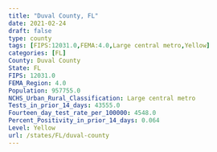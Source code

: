 ```yaml
---
title: "Duval County, FL"
date: 2021-02-24
draft: false
type: county
tags: [FIPS:12031.0,FEMA:4.0,Large central metro,Yellow]
categories: [FL]
County: Duval County
State: FL
FIPS: 12031.0
FEMA_Region: 4.0
Population: 957755.0
NCHS_Urban_Rural_Classification: Large central metro
Tests_in_prior_14_days: 43555.0
Fourteen_day_test_rate_per_100000: 4548.0
Percent_Positivity_in_prior_14_days: 0.064
Level: Yellow
url: /states/FL/duval-county
---
```



